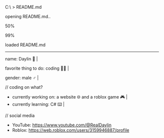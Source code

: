 C:\ > README.md

opening README.md..

50%

99%

loaded README.md

----------------

name: Daylin 👨 |

favorite thing to do: coding 👩‍💻 |

gender: male ♂ |

// coding on what?

- currently working on: a website 🌐 and a roblox game 🎮 |
- currently learning: C# ⌨️ |

// social media

- YouTube: https://www.youtube.com/@RealDaylin
- Roblox: https://web.roblox.com/users/3159946887/profile
